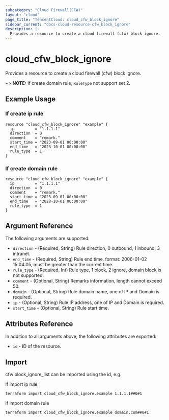 ```yaml
---
subcategory: "Cloud Firewall(CFW)"
layout: "cloud"
page_title: "TencentCloud: cloud_cfw_block_ignore"
sidebar_current: "docs-cloud-resource-cfw_block_ignore"
description: |-
  Provides a resource to create a cloud firewall (cfw) block ignore.
---
```


# cloud_cfw_block_ignore

Provides a resource to create a cloud firewall (cfw) block ignore.

~> **NOTE:** If create domain rule, `RuleType` not support set 2.

## Example Usage

### If create ip rule

```hcl
resource "cloud_cfw_block_ignore" "example" {
  ip         = "1.1.1.1"
  direction  = 0
  comment    = "remark."
  start_time = "2023-09-01 00:00:00"
  end_time   = "2023-10-01 00:00:00"
  rule_type  = 1
}
```

### If create domain rule

```hcl
resource "cloud_cfw_block_ignore" "example" {
  ip         = "1.1.1.1"
  direction  = 0
  comment    = "remark."
  start_time = "2023-09-01 00:00:00"
  end_time   = "2028-10-01 00:00:00"
  rule_type  = 1
}
```

## Argument Reference

The following arguments are supported:

* `direction` - (Required, String) Rule direction, 0 outbound, 1 inbound, 3 intranet.
* `end_time` - (Required, String) Rule end time, format: 2006-01-02 15:04:05, must be greater than the current time.
* `rule_type` - (Required, Int) Rule type, 1 block, 2 ignore, domain block is not supported.
* `comment` - (Optional, String) Remarks information, length cannot exceed 50.
* `domain` - (Optional, String) Rule domain name, one of IP and Domain is required.
* `ip` - (Optional, String) Rule IP address, one of IP and Domain is required.
* `start_time` - (Optional, String) Rule start time.

## Attributes Reference

In addition to all arguments above, the following attributes are exported:

* `id` - ID of the resource.



## Import

cfw block_ignore_list can be imported using the id, e.g.

If import ip rule

```
terraform import cloud_cfw_block_ignore.example 1.1.1.1##0#1
```

If import domain rule

```
terraform import cloud_cfw_block_ignore.example domain.com##0#1
```

